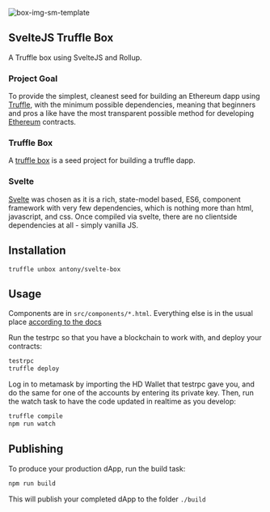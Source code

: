 ![box-img-sm-template](https://user-images.githubusercontent.com/218949/30648843-e3b2e176-9e16-11e7-8ecb-f2e4df8f93e3.png "Svelte")

## SvelteJS Truffle Box

A Truffle box using SvelteJS and Rollup.

### Project Goal

To provide the simplest, cleanest seed for building an Ethereum dapp using [Truffle](http://truffleframework.com/), with the minimum possible dependencies, meaning that beginners and pros a like have the most transparent possible method for developing [Ethereum](https://www.ethereum.org/) contracts.

### Truffle Box

A [truffle box](http://truffleframework.com/boxes/) is a seed project for building a truffle dapp.

### Svelte

[Svelte](https://svelte.technology) was chosen as it is a rich, state-model based, ES6, component framework with very few dependencies, which is nothing more than html, javascript, and css. Once compiled via svelte, there are no clientside dependencies at all - simply vanilla JS.

## Installation

```
truffle unbox antony/svelte-box
```

## Usage

Components are in `src/components/*.html`. Everything else is in the usual place [according to the docs](https://github.com/trufflesuite/truffle-init-default)

Run the testrpc so that you have a blockchain to work with, and deploy your contracts:

```bash
testrpc
truffle deploy
```

Log in to metamask by importing the HD Wallet that testrpc gave you, and do the same for one of the accounts by entering its private key. Then, run the watch task to have the code updated in realtime as you develop:

```bash
truffle compile
npm run watch
```

## Publishing

To produce your production dApp, run the build task:

```bash
npm run build
```

This will publish your completed dApp to the folder `./build`
